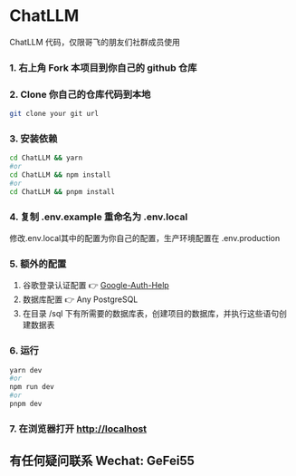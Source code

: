 # ChatLLM
ChatLLM 代码，仅限哥飞的朋友们社群成员使用

### 1. 右上角 Fork 本项目到你自己的 github 仓库

### 2. Clone 你自己的仓库代码到本地

```bash
git clone your git url
```

### 3. 安装依赖

```bash
cd ChatLLM && yarn
#or
cd ChatLLM && npm install
#or
cd ChatLLM && pnpm install
```

### 4. 复制 .env.example 重命名为 .env.local

修改.env.local其中的配置为你自己的配置，生产环境配置在 .env.production

### 5. 额外的配置

1) 谷歌登录认证配置 👉 [Google-Auth-Help](https://github.com/SoraWebui/SoraWebui/blob/login/help/Google-Auth.md)
2) 数据库配置 👉 Any PostgreSQL
3) 在目录 /sql 下有所需要的数据库表，创建项目的数据库，并执行这些语句创建数据表

### 6. 运行

```bash
yarn dev
#or
npm run dev
#or
pnpm dev
```

### 7. 在浏览器打开 [http://localhost](http://localhost)


## 有任何疑问联系 Wechat: GeFei55

